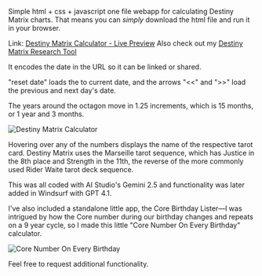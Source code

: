 Simple html + css + javascript one file webapp for calculating Destiny Matrix charts. That means you can _simply_ download the html file and run it in your browser.

Link: [Destiny Matrix Calculator - Live Preview](https://glavans.com/apps/destiny-matrix-calc.html)
Also check out my [Destiny Matrix Research Tool](https://github.com/samwega/destiny-matrix-research-tool)

It encodes the date in the URL so it can be linked or shared.

"reset date" loads the to current date, and the arrows "<<" and ">>" load the previous and next day's date.

The years around the octagon move in 1.25 increments, which is 15 months, or 1 year and 3 months.

![Destiny Matrix Calculator](https://i.imgur.com/Q8IPUOM.png)

Hovering over any of the numbers displays the name of the respective tarot card. Destiny Matrix uses the Marseille tarot sequence, which has Justice in the 8th place and Strength in the 11th, the reverse of the more commonly used Rider Waite tarot deck sequence.

This was all coded with AI Studio's Gemini 2.5 and functionality was later added in Windsurf with GPT 4.1.

I've also included a standalone little app, the Core Birthday Lister—I was intrigued by how the Core number during our birthday changes and repeats on a 9 year cycle, so I made this little "Core Number On Every Birthday" calculator.

![Core Number On Every Birthday](https://github.com/user-attachments/assets/ca0009c5-2a71-4cca-94fd-b1e67b8f73fa)


Feel free to request additional functionality.
